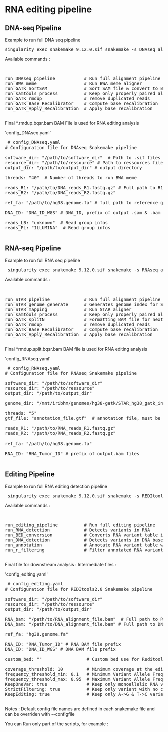 # RNA editing pipeline


## DNA-seq Pipeline 

Example to run full DNA seq pipeline

<pre>singularity exec snakemake_9.12.0.sif snakemake -s DNAseq_align_pipeline.sf --cores 4 run_DNAseq_pipeline </pre>

Available commands : 

<pre>  

run_DNAseq_pipeline           # Run full alignment pipeline
run_BWA_meme                  # Run BWA meme aligner
run_GATK_SortSAM              # Sort SAM file & convert to BAM file
run_samtools_process          # Keep only properly paired aligned reads with a quality of ##"####20 
run_GATK_rmdup                # remove duplicated reads
run_GATK_Base_Recalibrator    # Compute base recalibration
run_GATK_Apply_Recalibration  # Apply base recalibration
  
</pre>

Final *.rmdup.bqsr.bam BAM File is used for RNA editing analysis 
 

'config_DNAseq.yaml' 

<pre> # config_DNAseq.yaml
# Configuration file for DNAseq Snakemake pipeline

software_dir: "/path/to/software_dir"  # Path to .sif files and Rscript 
resource_dir: "/path/to/ressource" # Path to ressources files (GATK ressources files)
output_dir: "/path/to/output_dir" # output directory 

threads: "40"  # Number of threads to run BWA meme

reads_R1: "/path/to/DNA_reads_R1.fastq.gz" # Full path to R1 & R2 fastq files
reads_R2: "/path/to/DNA_reads_R2.fastq.gz"

ref_fa: "/path/to/hg38.genome.fa" # full path to reference genome 

DNA_ID: "DNA_ID_WGS" # DNA_ID, prefix of output .sam & .bam files

reads_LB: "unknown"  # Read group infos 
reads_PL: "ILLUMINA"  # Read group infos 
  
</pre>



## RNA-seq Pipeline 

Example to run full RNA seq pipeline 


<pre> singularity exec snakemake_9.12.0.sif snakemake -s RNAseq_align_pipeline.sf --cores 4 run_STAR_pipeline </pre>


Available commands : 

<pre>  
  
run_STAR_pipeline             # Run full alignment pipeline
run_STAR_genome_generate      # Generates genome index for STAR 
run_STAR_mapping              # Run STAR aligner 
run_samtools_process          # Keep only properly paired aligned reads with a quality of ##"####20
run_GATK_splitN               # Formatting BAM file for next processing steps    
run_GATK_rmdup                # remove duplicated reads
run_GATK_Base_Recalibrator    # Compute base recalibration
run_GATK_Apply_Recalibration  # Apply base recalibration
  
</pre>

Final *rmdup.split.bqsr.bam BAM file is used for RNA editing analysis 


'config_RNAseq.yaml'

<pre> # config_RNAseq.yaml
# Configuration file for RNAseq Snakemake pipeline

software_dir: "/path/to/software_dir"
resource_dir: "/path/to/ressource"
output_dir: "/path/to/output_dir"  

genome_dir: "/mnt/iribhm/genomes/hg38-gatk/STAR_hg38_gatk_index_GTF_TEST/"

threads: "5"
gtf_file: "annotation_file.gtf"  # annotation file, must be located in resource_dir 

reads_R1: "/path/to/RNA_reads_R1.fastq.gz"
reads_R2: "/path/to/RNA_reads_R2.fastq.gz"

ref_fa: "/path/to/hg38.genome.fa"

RNA_ID: "RNA_Tumor_ID" # prefix of output.bam files
  
</pre>  


## Editing Pipeline

Example to run full RNA editing detection pipeline 

<pre> singularity exec snakemake_9.12.0.sif snakemake -s REDItools2_pipeline.sf --cores 4 run_editing_pipeline </pre>

Available commands : 

<pre>  
  
run_editing_pipeline          # Run full editing pipeline
run_RNA_detection             # Detects variants in RNA  
run_BED_conversion            # Converts RNA variant table in BED table for DNA variant detection 
run_DNA_detection             # Detects variants in DNA based on RNA variant positions
run_annotation                # Annotate RNA variant table with DNA variant table    
run_r_filtering               # Filter annotated RNA variant table
 
</pre>


Final file for downstream analysis : 
Intermediate files : 


'config_editing.yaml' 

<pre> # config_editing.yaml
# Configuration file for REDItools2.0 Snakemake pipeline

software_dir: "/path/to/software_dir"
resource_dir: "/path/to/ressource"
output_dir: "/path/to/output_dir"

RNA_bam: "/path/to/RNA_alignment_file.bam"  # Full path to RNA BAM file
DNA_bam: "/path/to/DNA_alignment_file.bam" # Full path to DNA BAM file

ref_fa: "hg38.genome.fa"

RNA_ID: "RNA_Tumor_ID" # RNA BAM file prefix
DNA_ID: "DNA_ID_WGS" # DNA BAM file prefix

custom_bed: ""                 # Custom bed use for Reditools on DNA steps, none by default (generated after)

coverage_threshold: 10         # Minimum coverage at the edited site
frequency_threshold_min: 0.1   # Minimum Variant Allele Frequency
frequency_threshold_max: 0.95  # Maximum Variant Allele Frequency
KeepOneVar: true               # Keep only monoallelic RNA variant (true or false)
StrictFiltering: true          # Keep only variant with no change in DNA corresponding position  (true or false)
KeepEditing: true              # Keep only A->G & T->C variants (true or false)

</pre>   


Notes : 
Default config file names are defined in each snakemake file and can be  overriden with --configfile

You can Run only part of the scripts, for example : 
